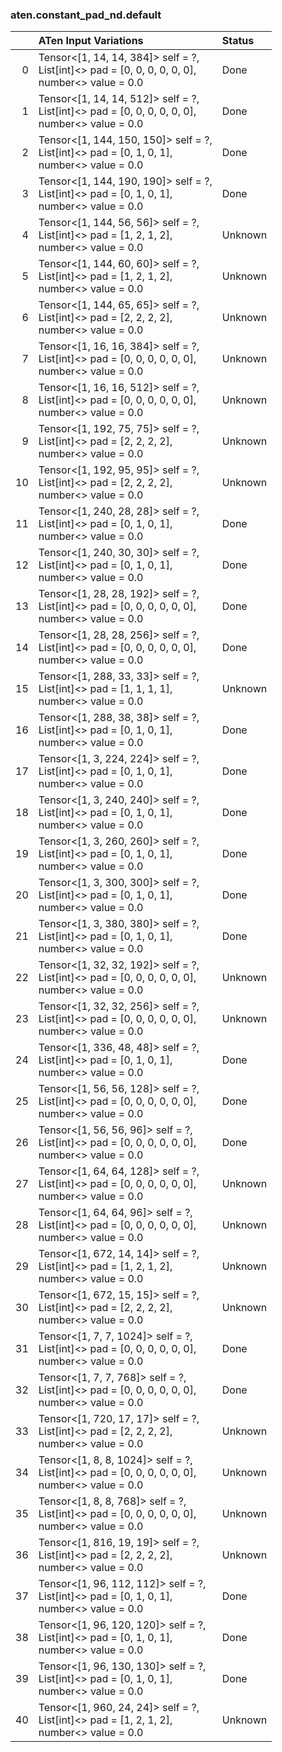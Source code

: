 ### aten.constant_pad_nd.default
|    | ATen Input Variations                                                                               | Status   |
|---:|:----------------------------------------------------------------------------------------------------|:---------|
|  0 | Tensor<[1, 14, 14, 384]> self = ?,<br>List[int]<> pad = [0, 0, 0, 0, 0, 0],<br>number<> value = 0.0 | Done     |
|  1 | Tensor<[1, 14, 14, 512]> self = ?,<br>List[int]<> pad = [0, 0, 0, 0, 0, 0],<br>number<> value = 0.0 | Done     |
|  2 | Tensor<[1, 144, 150, 150]> self = ?,<br>List[int]<> pad = [0, 1, 0, 1],<br>number<> value = 0.0     | Done     |
|  3 | Tensor<[1, 144, 190, 190]> self = ?,<br>List[int]<> pad = [0, 1, 0, 1],<br>number<> value = 0.0     | Done     |
|  4 | Tensor<[1, 144, 56, 56]> self = ?,<br>List[int]<> pad = [1, 2, 1, 2],<br>number<> value = 0.0       | Unknown  |
|  5 | Tensor<[1, 144, 60, 60]> self = ?,<br>List[int]<> pad = [1, 2, 1, 2],<br>number<> value = 0.0       | Unknown  |
|  6 | Tensor<[1, 144, 65, 65]> self = ?,<br>List[int]<> pad = [2, 2, 2, 2],<br>number<> value = 0.0       | Unknown  |
|  7 | Tensor<[1, 16, 16, 384]> self = ?,<br>List[int]<> pad = [0, 0, 0, 0, 0, 0],<br>number<> value = 0.0 | Unknown  |
|  8 | Tensor<[1, 16, 16, 512]> self = ?,<br>List[int]<> pad = [0, 0, 0, 0, 0, 0],<br>number<> value = 0.0 | Unknown  |
|  9 | Tensor<[1, 192, 75, 75]> self = ?,<br>List[int]<> pad = [2, 2, 2, 2],<br>number<> value = 0.0       | Unknown  |
| 10 | Tensor<[1, 192, 95, 95]> self = ?,<br>List[int]<> pad = [2, 2, 2, 2],<br>number<> value = 0.0       | Unknown  |
| 11 | Tensor<[1, 240, 28, 28]> self = ?,<br>List[int]<> pad = [0, 1, 0, 1],<br>number<> value = 0.0       | Done     |
| 12 | Tensor<[1, 240, 30, 30]> self = ?,<br>List[int]<> pad = [0, 1, 0, 1],<br>number<> value = 0.0       | Done     |
| 13 | Tensor<[1, 28, 28, 192]> self = ?,<br>List[int]<> pad = [0, 0, 0, 0, 0, 0],<br>number<> value = 0.0 | Done     |
| 14 | Tensor<[1, 28, 28, 256]> self = ?,<br>List[int]<> pad = [0, 0, 0, 0, 0, 0],<br>number<> value = 0.0 | Done     |
| 15 | Tensor<[1, 288, 33, 33]> self = ?,<br>List[int]<> pad = [1, 1, 1, 1],<br>number<> value = 0.0       | Unknown  |
| 16 | Tensor<[1, 288, 38, 38]> self = ?,<br>List[int]<> pad = [0, 1, 0, 1],<br>number<> value = 0.0       | Done     |
| 17 | Tensor<[1, 3, 224, 224]> self = ?,<br>List[int]<> pad = [0, 1, 0, 1],<br>number<> value = 0.0       | Done     |
| 18 | Tensor<[1, 3, 240, 240]> self = ?,<br>List[int]<> pad = [0, 1, 0, 1],<br>number<> value = 0.0       | Done     |
| 19 | Tensor<[1, 3, 260, 260]> self = ?,<br>List[int]<> pad = [0, 1, 0, 1],<br>number<> value = 0.0       | Done     |
| 20 | Tensor<[1, 3, 300, 300]> self = ?,<br>List[int]<> pad = [0, 1, 0, 1],<br>number<> value = 0.0       | Done     |
| 21 | Tensor<[1, 3, 380, 380]> self = ?,<br>List[int]<> pad = [0, 1, 0, 1],<br>number<> value = 0.0       | Done     |
| 22 | Tensor<[1, 32, 32, 192]> self = ?,<br>List[int]<> pad = [0, 0, 0, 0, 0, 0],<br>number<> value = 0.0 | Unknown  |
| 23 | Tensor<[1, 32, 32, 256]> self = ?,<br>List[int]<> pad = [0, 0, 0, 0, 0, 0],<br>number<> value = 0.0 | Unknown  |
| 24 | Tensor<[1, 336, 48, 48]> self = ?,<br>List[int]<> pad = [0, 1, 0, 1],<br>number<> value = 0.0       | Done     |
| 25 | Tensor<[1, 56, 56, 128]> self = ?,<br>List[int]<> pad = [0, 0, 0, 0, 0, 0],<br>number<> value = 0.0 | Done     |
| 26 | Tensor<[1, 56, 56, 96]> self = ?,<br>List[int]<> pad = [0, 0, 0, 0, 0, 0],<br>number<> value = 0.0  | Done     |
| 27 | Tensor<[1, 64, 64, 128]> self = ?,<br>List[int]<> pad = [0, 0, 0, 0, 0, 0],<br>number<> value = 0.0 | Unknown  |
| 28 | Tensor<[1, 64, 64, 96]> self = ?,<br>List[int]<> pad = [0, 0, 0, 0, 0, 0],<br>number<> value = 0.0  | Unknown  |
| 29 | Tensor<[1, 672, 14, 14]> self = ?,<br>List[int]<> pad = [1, 2, 1, 2],<br>number<> value = 0.0       | Unknown  |
| 30 | Tensor<[1, 672, 15, 15]> self = ?,<br>List[int]<> pad = [2, 2, 2, 2],<br>number<> value = 0.0       | Unknown  |
| 31 | Tensor<[1, 7, 7, 1024]> self = ?,<br>List[int]<> pad = [0, 0, 0, 0, 0, 0],<br>number<> value = 0.0  | Done     |
| 32 | Tensor<[1, 7, 7, 768]> self = ?,<br>List[int]<> pad = [0, 0, 0, 0, 0, 0],<br>number<> value = 0.0   | Done     |
| 33 | Tensor<[1, 720, 17, 17]> self = ?,<br>List[int]<> pad = [2, 2, 2, 2],<br>number<> value = 0.0       | Unknown  |
| 34 | Tensor<[1, 8, 8, 1024]> self = ?,<br>List[int]<> pad = [0, 0, 0, 0, 0, 0],<br>number<> value = 0.0  | Unknown  |
| 35 | Tensor<[1, 8, 8, 768]> self = ?,<br>List[int]<> pad = [0, 0, 0, 0, 0, 0],<br>number<> value = 0.0   | Unknown  |
| 36 | Tensor<[1, 816, 19, 19]> self = ?,<br>List[int]<> pad = [2, 2, 2, 2],<br>number<> value = 0.0       | Unknown  |
| 37 | Tensor<[1, 96, 112, 112]> self = ?,<br>List[int]<> pad = [0, 1, 0, 1],<br>number<> value = 0.0      | Done     |
| 38 | Tensor<[1, 96, 120, 120]> self = ?,<br>List[int]<> pad = [0, 1, 0, 1],<br>number<> value = 0.0      | Done     |
| 39 | Tensor<[1, 96, 130, 130]> self = ?,<br>List[int]<> pad = [0, 1, 0, 1],<br>number<> value = 0.0      | Done     |
| 40 | Tensor<[1, 960, 24, 24]> self = ?,<br>List[int]<> pad = [1, 2, 1, 2],<br>number<> value = 0.0       | Unknown  |

